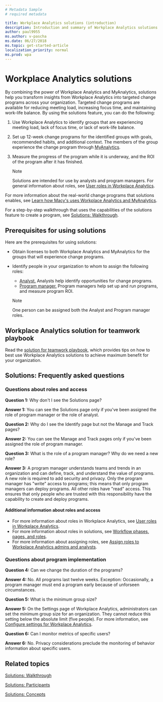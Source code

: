 ```yaml
---
# Metadata Sample
# required metadata

title: Workplace Analytics solutions (introduction)
description: Introduction and summary of Workplace Analytics solutions
author: paul9955
ms.author: v-pascha
ms.date: 06/27/2018
ms.topic: get-started-article
localization_priority: normal 
ms.prod: wpa
---
```


# Workplace Analytics solutions

By combining the power of Workplace Analytics and MyAnalytics, solutions help you transform insights from Workplace Analytics into targeted change programs across your organization. Targeted change programs are available for reducing meeting load, increasing focus time, and maintaining work-life balance. By using the solutions feature, you can do the following:

1. Use Workplace Analytics to identify groups that are experiencing meeting load, lack of focus time, or lack of work-life balance. 
2. Set up 12-week change programs for the identified groups with goals, recommended habits, and additional context. The members of the group experience the change program through [MyAnalytics](../myanalytics/mya-landing-page.md). 
3. Measure the progress of the program while it is underway, and the ROI of the program after it has finished. 
 
   > [!Note] 
   > Solutions are intended for use by analysts and program managers. For general information about roles, see [User roles in Workplace Analytics](../use/user-roles.md). 

For more information about the real-world change programs that solutions enables, see [Learn how Macy's uses Workplace Analytics and MyAnalytics](https://www.youtube.com/watch?v=eZeTkK65RQM). <!-- and [[Helen's video]]. -->

For a step-by-step walkthrough that uses the capabilities of the solutions feature to create a program, see [Solutions: Walkthrough](solutions-task.md).    

## Prerequisites for using solutions

Here are the prerequisites for using solutions: 

 * Obtain licenses to both Workplace Analytics and MyAnalytics for the groups that will experience change programs. 
 * Identify people in your organization to whom to assign the following roles: 
    * <u>Analyst.</u> Analysts help identify opportunities for change programs.  
    * <u>Program manager.</u> Program managers help set up and run programs, and measure program ROI. 

   > [!Note] 
   > One person can be assigned both the Analyst and Program manager roles.

## Workplace Analytics solution for teamwork playbook 

Read the [solution for teamwork playbook](wpa-teamwork-solution-playbook.pdf), which provides tips on how to best use Workplace Analytics solutions to achieve maximum benefit for your organization.

## Solutions: Frequently asked questions

### Questions about roles and access

**Question 1:** Why don't I see the Solutions page?

**Answer 1:** You can see the Solutions page only if you've been assigned the role of program manager or the role of analyst. 

**Question 2:** Why do I see the Identify page but not the Manage and Track pages?

**Answer 2:** You can see the Manage and Track pages only if you've been assigned the role of program manager. 

**Question 3:** What is the role of a program manager? Why do we need a new role?

**Answer 3:** A program manager understands teams and trends in an organization and can define, track, and understand the value of programs. A new role is required to add security and privacy. Only the program manager has "write" access to programs; this means that only program managers can deploy programs. All other roles have "read" access. This ensures that only people who are trusted with this responsibility have the capability to create and deploy programs.

#### Additional information about roles and access

 * For more information about roles in Workplace Analytics, see [User roles in Workplace Analytics](../use/user-roles.md).
 * For more information about roles in solutions, see [Workflow phases, pages, and roles](solutions-task.md#workflow-phases-pages-and-roles).
 * For more information about assigning roles, see [Assign roles to Workplace Analytics admins and analysts](../setup/set-up-workplace-analytics.md#step-3-assign-roles-to-workplace-analytics-admins-and-analysts).

### Questions about program implementation

**Question 4:** Can we change the duration of the programs?

**Answer 4:** No. All programs last twelve weeks. Exception: Occasionally, a program manager must end a program early because of unforseen circumstances. 

**Question 5:** What is the minimum group size?

**Answer 5:** On the Settings page of Workplace Analytics, administrators can set the minimum group size for an organization. They cannot reduce this setting below the absolute limit (five people). For more information, see [Configure settings for Workplace Analytics](../use/settings.md). 

**Question 6:** Can I monitor metrics of specific users?

**Answer 6:** No. Privacy considerations preclude the monitoring of behavior information about specific users.

## Related topics

[Solutions: Walkthrough](solutions-task.md)

[Solutions: Participants](solutions-participants.md)  

[Solutions: Concepts](solutions-conceptual.md) 
